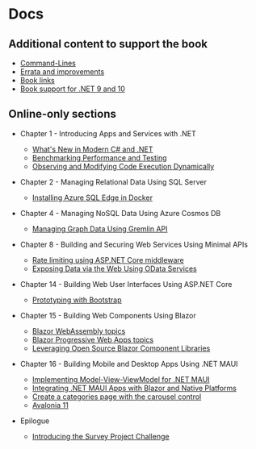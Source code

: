# Docs

## Additional content to support the book

- [Command-Lines](command-lines.md)
- [Errata and improvements](errata/README.md)
- [Book links](book-links.md)
- [Book support for .NET 9 and 10](dotnet9.md)

## Online-only sections

- Chapter 1 - Introducing Apps and Services with .NET
  - [What's New in Modern C# and .NET](ch01-whats-new.md)
  - [Benchmarking Performance and Testing](ch01-benchmarking.md)
  - [Observing and Modifying Code Execution Dynamically](ch01-dynamic-code.md)

- Chapter 2 - Managing Relational Data Using SQL Server
  - [Installing Azure SQL Edge in Docker](ch02-sql-edge.md)

- Chapter 4 - Managing NoSQL Data Using Azure Cosmos DB
  - [Managing Graph Data Using Gremlin API](ch04-gremlin.md)

- Chapter 8 - Building and Securing Web Services Using Minimal APIs
  - [Rate limiting using ASP.NET Core middleware](ch08-rate-limiting.md)
  - [Exposing Data via the Web Using OData Services](ch08-odata.md)

- Chapter 14 - Building Web User Interfaces Using ASP.NET Core
  - [Prototyping with Bootstrap](ch14-bootstrap.md)

- Chapter 15 - Building Web Components Using Blazor
  - [Blazor WebAssembly topics](ch15-blazor-webassembly.md)
  - [Blazor Progressive Web Apps topics](ch15-blazor-pwa.md)
  - [Leveraging Open Source Blazor Component Libraries](ch15-blazor-libraries.md)

- Chapter 16 - Building Mobile and Desktop Apps Using .NET MAUI
  - [Implementing Model-View-ViewModel for .NET MAUI](ch16-mvvm.md)
  - [Integrating .NET MAUI Apps with Blazor and Native Platforms](ch16-maui-blazor.md)
  - [Create a categories page with the carousel control](ch16-maui-carousel.md)
  - [Avalonia 11](avalonia.md)

- Epilogue
  - [Introducing the Survey Project Challenge](ch17-survey-project.md)
